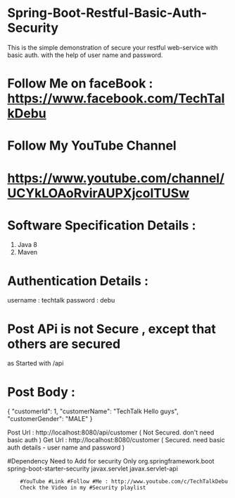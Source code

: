 # Spring-Boot-Restful-Basic-Auth-Security
This is the simple demonstration of secure your restful web-service with basic auth. with the help of user name and password. 

# Follow Me on faceBook  :  https://www.facebook.com/TechTalkDebu
# Follow My YouTube Channel
# https://www.youtube.com/channel/UCYkLOAoRvirAUPXjcolTUSw

# Software Specification Details :

1. Java 8 
2. Maven 

# Authentication Details :
username : techtalk
password : debu
# Post APi is not Secure , except that others are secured
as Started with /api
# Post Body :
{
        "customerId": 1,
        "customerName": "TechTalk Hello guys",
        "customerGender": "MALE"
    }
    
Post Url : http://localhost:8080/api/customer   ( Not Secured. don't need basic auth )
Get Url : http://localhost:8080/customer ( Secured. need basic auth details - user name and password )

#Dependency Need to Add for security Only
     <!-- Spring Security-->
        <dependency>
            <groupId>org.springframework.boot</groupId>
            <artifactId>spring-boot-starter-security</artifactId>
        </dependency>
        <dependency>
            <groupId>javax.servlet</groupId>
            <artifactId>javax.servlet-api</artifactId>
        </dependency>
        
        #YouTube #Link #Follow #Me : http://www.youtube.com/c/TechTalkDebu 
        Check the Video in my #Security playlist

